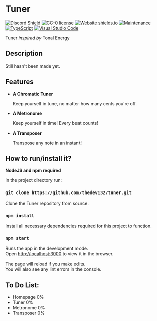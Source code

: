 # Tuner
![Discord Shield](https://discordapp.com/api/guilds/1030339236521582672/widget.png?style=shield)
[![CC-0 license](https://img.shields.io/badge/License-CC--0-blue.svg)](https://creativecommons.org/licenses/by-nd/4.0)
[![Website shields.io](https://img.shields.io/website-up-down-green-red/http/shields.io.svg)](https://cmon.let.dev/)
[![Maintenance](https://img.shields.io/badge/Maintained%3F-yes-green.svg)](https://GitHub.com/thedev132/tuner/graphs/commit-activity)
[![TypeScript](https://badgen.net/badge/icon/typescript?icon=typescript&label)](https://typescriptlang.org)
[![Visual Studio Code](https://img.shields.io/badge/--007ACC?logo=visual%20studio%20code&logoColor=ffffff)](https://code.visualstudio.com/)

Tuner *inspired by* Tonal Energy

## Description

Still hasn't been made yet.

## Features

- **A Chromatic Tuner**

     Keep yourself in tune, no matter how many cents you're off.

- **A Metronome**

     Keep yourself in time! Every beat counts!

- **A Transposer**

     Transpose any note in an instant!
     
## How to run/install it?

**NodeJS and npm required**

In the project directory run:

### `git clone https://github.com/thedev132/tuner.git`  

Clone the Tuner repository from source.

### `npm install`

Install all necessary dependencies required for this project to function.

### `npm start`

Runs the app in the development mode.\
Open [http://localhost:3000](http://localhost:3000) to view it in the browser.

The page will reload if you make edits.\
You will also see any lint errors in the console.

## To Do List:

- Homepage 0%
- Tuner 0%
- Metronome 0%
- Transposer 0%
